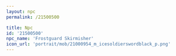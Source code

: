 ```yaml
---
layout: npc
permalink: /21500500

title: Npc
id: '21500500'
npc_name: 'Frostguard Skirmisher'
icon_url: 'portrait/mob/21000954_m_icesoldierswordblack_p.png'
---
```


